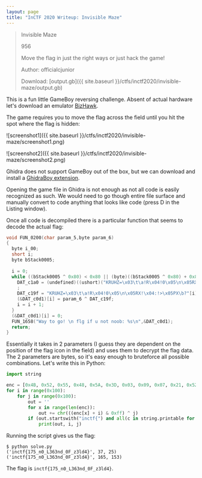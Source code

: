 ```yaml
---
layout: page
title: "InCTF 2020 Writeup: Invisible Maze"
---
```


> Invisible Maze
> 
> 956
> 
> Move the flag in just the right ways or just hack the game!
> 
> Author: officialcjunior
> 
> Download: [output.gb]({{ site.baseurl }}/ctfs/inctf2020/invisible-maze/output.gb)

This is a fun little GameBoy reversing challenge. Absent of actual hardware let's download an emulator [BizHawk](http://tasvideos.org/Bizhawk.html).

The game requires you to move the flag across the field until you hit the spot where the flag is hidden:

![screenshot1]({{ site.baseurl }}/ctfs/inctf2020/invisible-maze/screenshot1.png)

![screenshot2]({{ site.baseurl }}/ctfs/inctf2020/invisible-maze/screenshot2.png)

Ghidra does not support GameBoy out of the box, but we can download and install a [GhidraBoy extension](https://github.com/Gekkio/GhidraBoy).

Opening the game file in Ghidra is not enough as not all code is easily recognized as such. We would need to go though entire file surface and manually convert to code anything that looks like code (press D in the Listing window).

Once all code is decompiled there is a particular function that seems to decode the actual flag:

```c
void FUN_0200(char param_5,byte param_6)
{
  byte i_00;
  short i;
  byte bStack0005;
  
  i = 0;
  while ((bStack0005 ^ 0x80) < 0x80 || (byte)((bStack0005 ^ 0x80) + 0x80) < (i_00 < 0x1d)) {
    DAT_c1a0 = (undefined)((ushort)("KRUHZ=\x03\t\a!R\x04!0\x05\n\x05RX!\x04:!>\x05PX\b?" + i)>> 8)
    ;
    DAT_c19f = "KRUHZ=\x03\t\a!R\x04!0\x05\n\x05RX!\x04:!>\x05PX\b?"[i] + param_5;
    (&DAT_c0d1)[i] = param_6 ^ DAT_c19f;
    i = i + 1;
  }
  (&DAT_c0d1)[i] = 0;
  FUN_1658("Way to go! \n flg if u not noob: %s\n",&DAT_c0d1);
  return;
}
```

Essentially it takes in 2 parameters (I guess they are dependent on the position of the flag icon in the field) and uses them to decrypt the flag data. The 2 parameters are bytes, so it's easy enough to bruteforce all possible combinations. Let's write this in Python:

```python
import string

enc = [0x4B, 0x52, 0x55, 0x48, 0x5A, 0x3D, 0x03, 0x09, 0x07, 0x21, 0x52, 0x04, 0x21, 0x30, 0x05, 0x0A, 0x05, 0x52, 0x58, 0x21, 0x04, 0x3A, 0x21, 0x3E, 0x05, 0x50, 0x58, 0x08, 0x3F]
for i in range(0x100):
	for j in range(0x100):
		out = ''
		for x in range(len(enc)):
			out += chr(((enc[x] + i) & 0xff) ^ j)
		if (out.startswith("inctf{") and all(c in string.printable for c in out)):
			print(out, i, j)
```

Running the script gives us the flag:

```
$ python solve.py 
('inctf{175_n0_L363nd_0F_z3ld4}', 37, 25)
('inctf{175_n0_L363nd_0F_z3ld4}', 165, 153)
```

The flag is ```inctf{175_n0_L363nd_0F_z3ld4}```.
